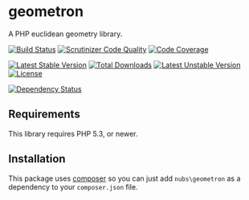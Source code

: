 # geometron
A PHP euclidean geometry library.

[![Build Status](https://travis-ci.org/nubs/geometron.png)](https://travis-ci.org/nubs/geometron)
[![Scrutinizer Code Quality](https://scrutinizer-ci.com/g/nubs/geometron/badges/quality-score.png?s=b16dcf77506a2edcc1915a2aa38ab721858ac80c)](https://scrutinizer-ci.com/g/nubs/geometron/)
[![Code Coverage](https://scrutinizer-ci.com/g/nubs/geometron/badges/coverage.png?s=876242f4081b860e0ae8232a9aae36c237cff88f)](https://scrutinizer-ci.com/g/nubs/geometron/)

[![Latest Stable Version](https://poser.pugx.org/nubs/geometron/v/stable.png)](https://packagist.org/packages/nubs/geometron)
[![Total Downloads](https://poser.pugx.org/nubs/geometron/downloads.png)](https://packagist.org/packages/nubs/geometron)
[![Latest Unstable Version](https://poser.pugx.org/nubs/geometron/v/unstable.png)](https://packagist.org/packages/nubs/geometron)
[![License](https://poser.pugx.org/nubs/geometron/license.png)](https://packagist.org/packages/nubs/geometron)

[![Dependency Status](https://www.versioneye.com/user/projects/53651f2bfe0d07d72700005e/badge.png)](https://www.versioneye.com/user/projects/53651f2bfe0d07d72700005e)

## Requirements
This library requires PHP 5.3, or newer.

## Installation
This package uses [composer](https://getcomposer.org) so you can just add
`nubs\geometron` as a dependency to your `composer.json` file.
